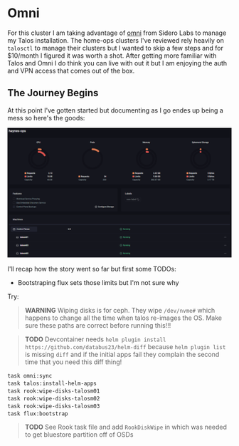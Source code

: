 # Omni

For this cluster I am taking advantage of [omni](https://omni.siderolabs.com/) from Sidero Labs to manage my Talos installation. The home-ops clusters I've reviewed rely heavily on `talosctl` to manage their clusters but I wanted to skip a few steps and for $10/month I figured it was worth a shot. After getting more familiar with Talos and Omni I do think you can live with out it but I am enjoying the auth and VPN access that comes out of the box.

## The Journey Begins

At this point I've gotten started but documenting as I go endes up being a mess so here's the goods:

![initial-omni-dash](docs/images/cluster/initial-omni-dash.png)

I'll recap how the story went so far but first some TODOs:

- Bootstraping flux sets those limits but I'm not sure why

Try:

> **WARNING** Wiping disks is for ceph. They wipe `/dev/nvme#` which happens to change all the time when talos re-images the OS. Make sure these paths are correct before running this!!!

> **TODO** Devcontainer needs `helm plugin install https://github.com/databus23/helm-diff` because `helm plugin list` is missing `diff` and if the initial apps fail they complain the second time that you need this diff thing! 

```bash
task omni:sync
task talos:install-helm-apps
task rook:wipe-disks-talosm01
task rook:wipe-disks-talosm02
task rook:wipe-disks-talosm03
task flux:bootstrap
```

> **TODO** See Rook task file and add `RookDiskWipe` in which was needed to get bluestore partition off of OSDs